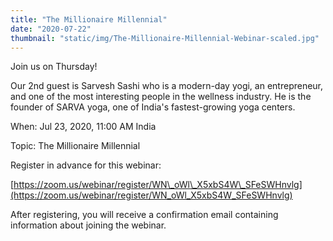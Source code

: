 ```yaml
---
title: "The Millionaire Millennial"
date: "2020-07-22"
thumbnail: "static/img/The-Millionaire-Millennial-Webinar-scaled.jpg"
---
```


Join us on Thursday!

Our 2nd guest is Sarvesh Sashi who is a modern-day yogi, an entrepreneur, and one of the most interesting people in the wellness industry. He is the founder of SARVA yoga, one of India's fastest-growing yoga centers.

When: Jul 23, 2020, 11:00 AM India

Topic: The Millionaire Millennial

Register in advance for this webinar:

[https://zoom.us/webinar/register/WN\_oWl\_X5xbS4W\_SFeSWHnvlg](https://zoom.us/webinar/register/WN_oWl_X5xbS4W_SFeSWHnvlg)

After registering, you will receive a confirmation email containing information about joining the webinar.
